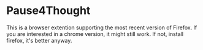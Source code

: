 # Pause4Thought
This is a browser extention supporting the most recent version of Firefox.
If you are interested in a chrome version, it might still work. If not, install firefox, it's better anyway.
